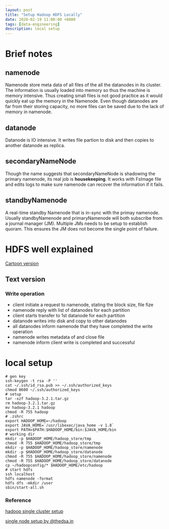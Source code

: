 ```yaml
---
layout: post
title: "Setup Hadoop HDFS Locally"
date: 2020-02-19 11:00:00 +0800
tags: [data-engineering]
description: local setup
---
```


# Brief notes

## namenode

Namenode store meta data of all files of the all the datanodes in its cluster. The information is usually loaded into memory so thus the machine is memory intensive. Thus creating small files is not good practice as it would quickly eat up the memory in the Namenode. Even though datanodes are far from their storing capacity, no more files can be saved due to the lack of memory in namenode.

## datanode

Datanode is IO intensive. It writes file partion to disk and then copies to another datanode as replica.

## secondaryNameNode

Though the name suggests that secondaryNameNode is shadowing the primary namenode, its real job is **housekeeping**. It works with FsImage file and edits logs to make sure namenode can recover the information if it fails.

## standbyNamenode

A real-time standby Namenode that is in-sync with the primay namenode. Usually standbyNamenode and primaryNamenode will both subscribe from a journal manager (JM). Multiple JMs needs to be setup to establish quoram. This ensures the JM does not become the single point of failure.

# HDFS well explained

[Cartoon version](https://wiki.scc.kit.edu/gridkaschool/upload/1/18/Hdfs-cartoon.pdf)

## Text version

### Write operation

- client initiate a request to namenode, stating the block size, file fize
- namenode reply with list of datanodes for each partition
- client starts transfer to 1st datanode for each partition
- datanode writes into disk and copy to other datanodes
- all datanodes inform namenode that they have completed the write operation
- namenode writes metadata of and close file
- namenode inform client write is completed and successful

# local setup

```shell
# gen key
ssh-keygen -t rsa -P ''
cat ~/.ssh/id_rsa.pub >> ~/.ssh/authorized_keys
chmod 0600 ~/.ssh/authorized_keys
# setup
tar -xzf hadoop-3.2.1.tar.gz
rm hadoop-3.2.1.tar.gz
mv hadoop-3.2.1 hadoop
chmod -R 755 hadoop
# .zshrc
export HADOOP_HOME=~/hadoop
export JAVA_HOME=`/usr/libexec/java_home -v 1.8`
export PATH=$PATH:$HADOOP_HOME/bin:$JAVA_HOME/bin
# working dir
mkdir -p $HADOOP_HOME/hadoop_store/tmp
chmod -R 755 $HADOOP_HOME/hadoop_store/tmp
mkdir -p $HADOOP_HOME/hadoop_store/namenode
mkdir -p $HADOOP_HOME/hadoop_store/datanode
chmod -R 755 $HADOOP_HOME/hadoop_store/namenode
chmod -R 755 $HADOOP_HOME/hadoop_store/datanode
cp ~/hadoopconfig/* $HADOOP_HOME/etc/hadoop
# start hdfs
ssh localhost
hdfs namenode -format
hdfs dfs -mkdir /user
sbin/start-all.sh
```

### Reference

[hadoop single cluster setup](https://hadoop.apache.org/docs/stable/hadoop-project-dist/hadoop-common/SingleCluster.html)

[single node setup by @thedsa.in](https://medium.com/@thedsa.in/install-hadoop-3-2-setting-up-a-single-node-hadoop-cluster-22a5754bd9fc)

